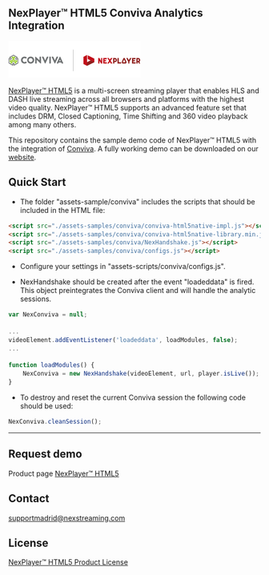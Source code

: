 ## NexPlayer™ HTML5 Conviva Analytics Integration

![NexPlayer demo home ](images/Conviva1.png)


[NexPlayer™ HTML5](https://nexplayersdk.com/nexplayer-html5/) is a multi-screen streaming player that enables HLS and DASH live streaming across all browsers and platforms with the highest video quality. NexPlayer™ HTML5 supports an advanced feature set that includes DRM, Closed Captioning, Time Shifting and 360 video playback among many others.

This repository contains the sample demo code of NexPlayer™ HTML5 with the integration of [Conviva](https://www.conviva.com/). A fully working demo can be downloaded on our [website](https://nexplayersdk.com/request/).

## Quick Start

- The folder "assets-sample/conviva" includes the scripts that should be included in the HTML file:

```html
<script src="./assets-samples/conviva/conviva-html5native-impl.js"></script>
<script src="./assets-samples/conviva/conviva-html5native-library.min.js"></script>
<script src="./assets-samples/conviva/NexHandshake.js"></script>
<script src="./assets-samples/conviva/configs.js"></script>
```

- Configure your settings in "assets-scripts/conviva/configs.js".

- NexHandshake should be created after the event "loadeddata" is fired. This object preintegrates the Conviva client and will handle the analytic sessions.

```javascript
var NexConviva = null;

...
videoElement.addEventListener('loadeddata', loadModules, false);
...

function loadModules() {
    NexConviva = new NexHandshake(videoElement, url, player.isLive());
}
```

- To destroy and reset the current Conviva session the following code should be used:

```javascript
NexConviva.cleanSession();
```


-------------------

## Request demo
Product page [NexPlayer™ HTML5](https://nexplayersdk.com/html5-player/)

## Contact
[supportmadrid@nexstreaming.com](mailto:supportmadrid@nexstreaming.com)

## License
[NexPlayer™ HTML5 Product License](License.txt)
